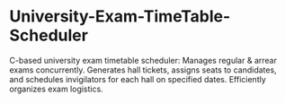 # University-Exam-TimeTable-Scheduler
C-based university exam timetable scheduler: Manages regular &amp; arrear exams concurrently. Generates hall tickets, assigns seats to candidates, and schedules invigilators for each hall on specified dates. Efficiently organizes exam logistics.
